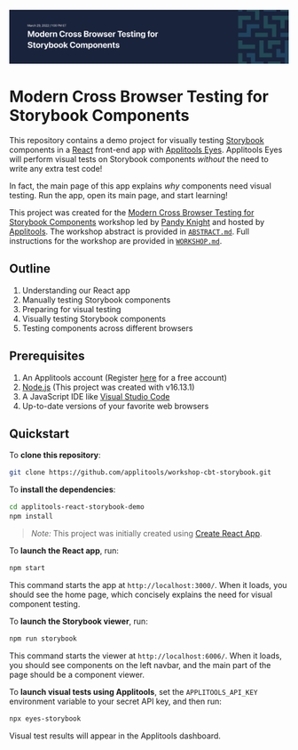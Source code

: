 ![Cross Browser Testing for Storybook Components](images/cbt-storybook-banner.png)

# Modern Cross Browser Testing for Storybook Components

This repository contains a demo project for visually testing
[Storybook](https://storybook.js.org/) components
in a [React](https://reactjs.org/) front-end app
with [Applitools Eyes](https://applitools.com/products-eyes/).
Applitools Eyes will perform visual tests on Storybook components
*without* the need to write any extra test code!

In fact, the main page of this app explains *why* components need visual testing.
Run the app, open its main page, and start learning!

This project was created for the
[Modern Cross Browser Testing for Storybook Components](http://applitools.info/vbm) workshop
led by [Pandy Knight](https://twitter.com/AutomationPanda)
and hosted by [Applitools](https://applitools.com/).
The workshop abstract is provided in [`ABSTRACT.md`](ABSTRACT.md).
Full instructions for the workshop are provided in [`WORKSHOP.md`](WORKSHOP.md).


## Outline

1. Understanding our React app
2. Manually testing Storybook components
3. Preparing for visual testing
4. Visually testing Storybook components
5. Testing components across different browsers


## Prerequisites

1. An Applitools account (Register [here](https://auth.applitools.com/users/register) for a free account)
2. [Node.js](https://nodejs.org/en/) (This project was created with v16.13.1)
3. A JavaScript IDE like [Visual Studio Code](https://code.visualstudio.com/docs/languages/javascript)
4. Up-to-date versions of your favorite web browsers


## Quickstart

To **clone this repository**:

```bash
git clone https://github.com/applitools/workshop-cbt-storybook.git
```

To **install the dependencies**:

```bash
cd applitools-react-storybook-demo
npm install
```

> *Note:*
> This project was initially created using
> [Create React App](https://github.com/facebook/create-react-app).

To **launch the React app**, run:

```bash
npm start
```

This command starts the app at `http://localhost:3000/`.
When it loads, you should see the home page,
which concisely explains the need for visual component testing.

To **launch the Storybook viewer**, run:

```bash
npm run storybook
```

This command starts the viewer at `http://localhost:6006/`.
When it loads, you should see components on the left navbar,
and the main part of the page should be a component viewer.

To **launch visual tests using Applitools**,
set the `APPLITOOLS_API_KEY` environment variable to your secret API key,
and then run:

```bash
npx eyes-storybook
```

Visual test results will appear in the Applitools dashboard.
